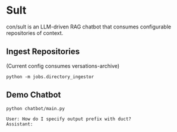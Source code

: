 # Sult

con/sult is an LLM-driven RAG chatbot that consumes configurable repositories of context.

## Ingest Repositories

(Current config consumes versations-archive)

`python -m jobs.directory_ingestor`

## Demo Chatbot

`python chatbot/main.py`

    User: How do I specify output prefix with duct?
    Assistant:
